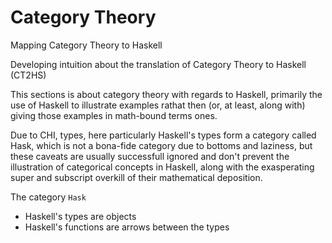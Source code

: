 # Category Theory
Mapping Category Theory to Haskell

Developing intuition about the translation of Category Theory to Haskell (CT2HS)

This sections is about category theory with regards to Haskell, primarily the use of Haskell to illustrate examples rathat then (or, at least, along with) giving those examples in math-bound terms ones.

Due to CHI, types, here particularly Haskell's types form a category called Hask, which is not a bona-fide category due to bottoms and laziness, but these caveats are usually successfull ignored and don't prevent the illustration of categorical concepts in Haskell, along with the exasperating super and subscript overkill of their mathematical deposition.

The category `Hask`
- Haskell's types are objects
- Haskell's functions are arrows between the types
